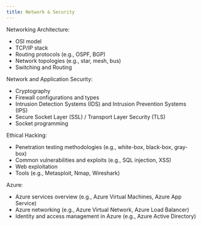```yaml
---
title: Network & Security
---
```


Networking Architecture:

- OSI model
- TCP/IP stack
- Routing protocols (e.g., OSPF, BGP)
- Network topologies (e.g., star, mesh, bus)
- Switching and Routing

Network and Application Security:

- Cryptography
- Firewall configurations and types
- Intrusion Detection Systems (IDS) and Intrusion Prevention Systems (IPS)
- Secure Socket Layer (SSL) / Transport Layer Security (TLS)
- Socket programming

Ethical Hacking:

- Penetration testing methodologies (e.g., white-box, black-box, gray-box)
- Common vulnerabilities and exploits (e.g., SQL injection, XSS)
- Web exploitation
- Tools (e.g., Metasploit, Nmap, Wireshark)

Azure:

- Azure services overview (e.g., Azure Virtual Machines, Azure App Service)
- Azure networking (e.g., Azure Virtual Network, Azure Load Balancer)
- Identity and access management in Azure (e.g., Azure Active Directory)
